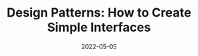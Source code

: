 ---
date: 2022-05-05
permalink: false
publisher: designerdepot
tags:
  - design
  - design-patterns
target_url: https://www.webdesignerdepot.com/2022/05/design-patterns-how-to-create-simple-interfaces/
title: "Design Patterns: How to Create Simple Interfaces"
---